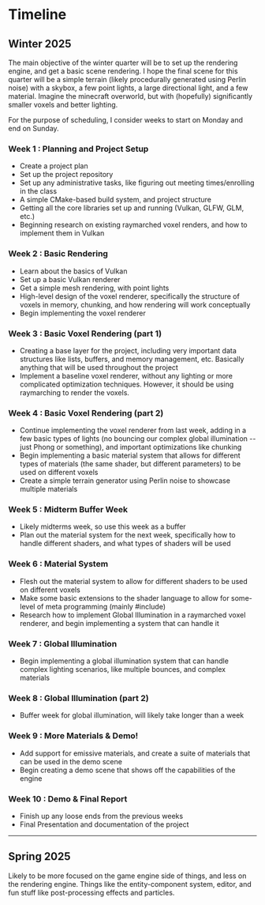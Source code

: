 # Timeline

## Winter 2025

The main objective of the winter quarter will be to set up the rendering engine, and get a basic scene rendering. I hope the final scene for this quarter will be a simple terrain (likely procedurally generated using Perlin noise) with a skybox, a few point lights, a large directional light, and a few material. Imagine the minecraft overworld, but with (hopefully) significantly smaller voxels and better lighting.

For the purpose of scheduling, I consider weeks to start on Monday and end on Sunday.

### Week 1 : Planning and Project Setup

- Create a project plan
- Set up the project repository
- Set up any administrative tasks, like figuring out meeting times/enrolling in the class
- A simple CMake-based build system, and project structure
- Getting all the core libraries set up and running (Vulkan, GLFW, GLM, etc.)
- Beginning research on existing raymarched voxel renders, and how to implement them in Vulkan

### Week 2 : Basic Rendering

- Learn about the basics of Vulkan
- Set up a basic Vulkan renderer
- Get a simple mesh rendering, with point lights
- High-level design of the voxel renderer, specifically the structure of voxels in memory, chunking, and how rendering will work conceptually
- Begin implementing the voxel renderer

### Week 3 : Basic Voxel Rendering (part 1)

- Creating a base layer for the project, including very important data structures like lists, buffers, and memory management, etc. Basically anything that will be used throughout the project
- Implement a baseline voxel renderer, without any lighting or more complicated optimization techniques. However, it should be using raymarching to render the voxels.

### Week 4 : Basic Voxel Rendering (part 2)

- Continue implementing the voxel renderer from last week, adding in a few basic types of lights (no bouncing our complex global illumination -- just Phong or something), and important optimizations like chunking
- Begin implementing a basic material system that allows for different types of materials (the same shader, but different parameters) to be used on different voxels
- Create a simple terrain generator using Perlin noise to showcase multiple materials

### Week 5 : Midterm Buffer Week

- Likely midterms week, so use this week as a buffer
- Plan out the material system for the next week, specifically how to handle different shaders, and what types of shaders will be used

### Week 6 : Material System

- Flesh out the material system to allow for different shaders to be used on different voxels
- Make some basic extensions to the shader language to allow for some-level of meta programming (mainly #include)
- Research how to implement Global Illumination in a raymarched voxel renderer, and begin implementing a system that can handle it

### Week 7 : Global Illumination

- Begin implementing a global illumination system that can handle complex lighting scenarios, like multiple bounces, and complex materials

### Week 8 : Global Illumination (part 2)

- Buffer week for global illumination, will likely take longer than a week

### Week 9 : More Materials & Demo!

- Add support for emissive materials, and create a suite of materials that can be used in the demo scene
- Begin creating a demo scene that shows off the capabilities of the engine

### Week 10 : Demo & Final Report

- Finish up any loose ends from the previous weeks
- Final Presentation and documentation of the project

---

## Spring 2025

Likely to be more focused on the game engine side of things, and less on the rendering engine. Things like the entity-component system, editor, and fun stuff like post-processing effects and particles.

